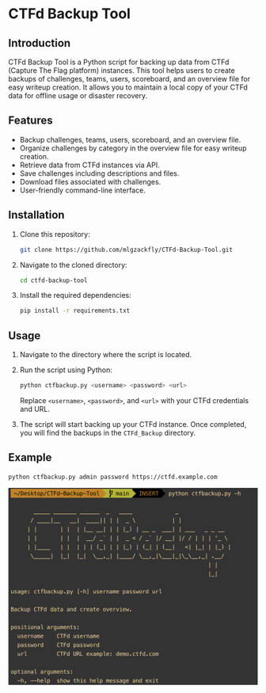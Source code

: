 # CTFd Backup Tool

## Introduction
CTFd Backup Tool is a Python script for backing up data from CTFd (Capture The Flag platform) instances. This tool helps users to create backups of challenges, teams, users, scoreboard, and an overview file for easy writeup creation. It allows you to maintain a local copy of your CTFd data for offline usage or disaster recovery.

## Features
- Backup challenges, teams, users, scoreboard, and an overview file.
- Organize challenges by category in the overview file for easy writeup creation.
- Retrieve data from CTFd instances via API.
- Save challenges including descriptions and files.
- Download files associated with challenges.
- User-friendly command-line interface.

## Installation
1. Clone this repository:

    ```bash
    git clone https://github.com/mlgzackfly/CTFd-Backup-Tool.git
    ```

2. Navigate to the cloned directory:

    ```bash
    cd ctfd-backup-tool
    ```

3. Install the required dependencies:

    ```bash
    pip install -r requirements.txt
    ```

## Usage
1. Navigate to the directory where the script is located.
2. Run the script using Python:

    ```bash
    python ctfbackup.py <username> <password> <url>
    ```

    Replace `<username>`, `<password>`, and `<url>` with your CTFd credentials and URL.
3. The script will start backing up your CTFd instance. Once completed, you will find the backups in the `CTFd_Backup` directory.

## Example
```bash
python ctfbackup.py admin password https://ctfd.example.com
```

![usage](image/usage.png)
